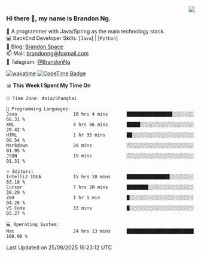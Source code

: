<img  align="right" src="https://github-readme-stats-brandon0824.vercel.app/api/top-langs/?username=brandon0824&layout=compact">

### Hi there 👋, my name is Brandon Ng.

🌱 A programmer with Java/Spring as the main technology stack.  
💻 BackEnd Developer Skills: [`Java`] | [`Python`]  
📝 Blog: [Brandon Space](https://blog.brandonng.cc)  
📫 Mail: brandonng@foxmail.com  
📰 Telegram: [@BrandonNg](https://t.me/BrandonNg24)  

[![wakatime](https://wakatime.com/badge/user/940cafbf-f9d5-4b24-9a07-19bb072f52bb.svg)](https://wakatime.com/@940cafbf-f9d5-4b24-9a07-19bb072f52bb)
[![CodeTime Badge](https://shields.jannchie.com/endpoint?style=plastic&color=&url=https%3A%2F%2Fapi.codetime.dev%2Fv3%2Fusers%2Fshield%3Fuid%3D128%26minutes%3D10080)](https://codetime.dev)

<!--START_SECTION:waka-->
📊 **This Week I Spent My Time On** 

```text
🕑︎ Time Zone: Asia/Shanghai

💬 Programming Languages: 
Java                     16 hrs 4 mins       █████████████████░░░░░░░░   66.31 % 
XML                      4 hrs 56 mins       █████░░░░░░░░░░░░░░░░░░░░   20.42 % 
HTML                     1 hr 35 mins        ██░░░░░░░░░░░░░░░░░░░░░░░   06.54 % 
Markdown                 28 mins             ░░░░░░░░░░░░░░░░░░░░░░░░░   01.95 % 
JSON                     19 mins             ░░░░░░░░░░░░░░░░░░░░░░░░░   01.31 % 

🔥 Editors: 
IntelliJ IDEA            15 hrs 18 mins      ████████████████░░░░░░░░░   63.18 % 
Cursor                   7 hrs 20 mins       ████████░░░░░░░░░░░░░░░░░   30.29 % 
Zed                      1 hr 1 min          █░░░░░░░░░░░░░░░░░░░░░░░░   04.26 % 
VS Code                  33 mins             █░░░░░░░░░░░░░░░░░░░░░░░░   02.27 % 

💻 Operating System: 
Mac                      24 hrs 13 mins      █████████████████████████   100.00 % 
```


 Last Updated on 25/08/2025 16:23:12 UTC
<!--END_SECTION:waka-->

